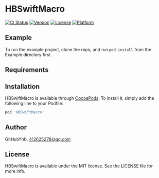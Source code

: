 # HBSwiftMacro

[![CI Status](https://img.shields.io/travis/GitHubYhb/HBSwiftMacro.svg?style=flat)](https://travis-ci.org/GitHubYhb/HBSwiftMacro)
[![Version](https://img.shields.io/cocoapods/v/HBSwiftMacro.svg?style=flat)](https://cocoapods.org/pods/HBSwiftMacro)
[![License](https://img.shields.io/cocoapods/l/HBSwiftMacro.svg?style=flat)](https://cocoapods.org/pods/HBSwiftMacro)
[![Platform](https://img.shields.io/cocoapods/p/HBSwiftMacro.svg?style=flat)](https://cocoapods.org/pods/HBSwiftMacro)

## Example

To run the example project, clone the repo, and run `pod install` from the Example directory first.

## Requirements

## Installation

HBSwiftMacro is available through [CocoaPods](https://cocoapods.org). To install
it, simply add the following line to your Podfile:

```ruby
pod 'HBSwiftMacro'
```

## Author

GitHubYhb, 412625278@qq.com

## License

HBSwiftMacro is available under the MIT license. See the LICENSE file for more info.
